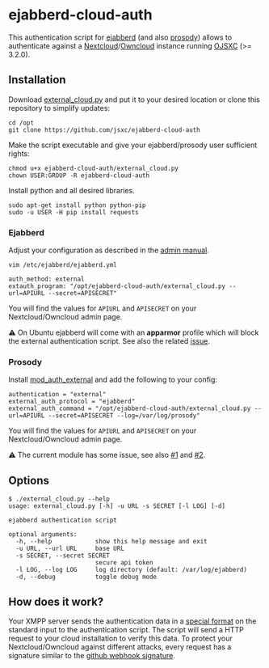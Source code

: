 # ejabberd-cloud-auth

This authentication script for [ejabberd]() (and also [prosody]()) allows to authenticate against a
[Nextcloud]()/[Owncloud]() instance running [OJSXC]() (>= 3.2.0).

## Installation
Download [external_cloud.py]() and put it to your desired location or clone this repository to simplify updates:
```
cd /opt
git clone https://github.com/jsxc/ejabberd-cloud-auth
```

Make the script executable and give your ejabberd/prosody user sufficient rights:
```
chmod u+x ejabberd-cloud-auth/external_cloud.py
chown USER:GROUP -R ejabberd-cloud-auth
```

Install python and all desired libraries.
```
sudo apt-get install python python-pip
sudo -u USER -H pip install requests
```

### Ejabberd
Adjust your configuration as described in the [admin manual](https://docs.ejabberd.im/admin/configuration/#external-script).

```
vim /etc/ejabberd/ejabberd.yml

auth_method: external
extauth_program: "/opt/ejabberd-cloud-auth/external_cloud.py --url=APIURL --secret=APISECRET"
```
You will find the values for `APIURL` and `APISECRET` on your Nextcloud/Owncloud admin page.

:warning: On Ubuntu ejabberd will come with an **apparmor** profile which will block the external authentication script.
 See also the related [issue](https://github.com/processone/ejabberd/issues/1598).

### Prosody
Install [mod_auth_external](https://modules.prosody.im/mod_auth_external.html) and add the following to your config:
```
authentication = "external"
external_auth_protocol = "ejabberd"
external_auth_command = "/opt/ejabberd-cloud-auth/external_cloud.py --url=APIURL --secret=APISECRET --log=/var/log/prosody"
```
You will find the values for `APIURL` and `APISECRET` on your Nextcloud/Owncloud admin page.

:warning: The current module has some issue, see also [#1](https://github.com/jsxc/ejabberd-cloud-auth/issues/1) and [#2](https://github.com/jsxc/ejabberd-cloud-auth/issues/2).

## Options
```
$ ./external_cloud.py --help
usage: external_cloud.py [-h] -u URL -s SECRET [-l LOG] [-d]

ejabberd authentication script

optional arguments:
  -h, --help            show this help message and exit
  -u URL, --url URL     base URL
  -s SECRET, --secret SECRET
                        secure api token
  -l LOG, --log LOG     log directory (default: /var/log/ejabberd)
  -d, --debug           toggle debug mode
```

## How does it work?
Your XMPP server sends the authentication data in a [special format](https://www.ejabberd.im/files/doc/dev.html#htoc9) on the standard input to the authentication script. The script will send a HTTP request to your cloud installation to verify this data. To protect your Nextcloud/Owncloud against different attacks, every request has a signature similar to the  [github webhook signature]( https://developer.github.com/webhooks/securing/).
